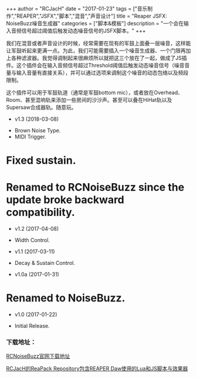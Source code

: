 +++
author = "RCJacH"
date = "2017-01-23"
tags = ["音乐制作","REAPER","JSFX","脚本","混音","声音设计"]
title = "Reaper JSFX: NoiseBuzz噪音生成器"
categories = ["脚本&模板"]
description = "一个会在输入音频信号超过阈值后触发动态噪音信号的JSFX脚本。"
+++

我们在混音或者声音设计的时候，经常需要在现有的军鼓上面叠一层噪音，这样能让军鼓听起来更满一点。为此，我们可能需要插入一个噪音生成器、一个门限再加上各种滤波器。我觉得调制起来很麻烦所以就把这三个放在了一起，做成了JS插件。这个插件会在输入音频信号超过Threshold阈值后触发动态噪音信号（噪音音量与输入音量有直接关系），并可以通过选项来调制这个噪音的动态包络以及频段限制。


这个插件可以用于军鼓轨道（通常是军鼓bottom mic），或者放在Overhead、Room、甚至混响轨来添加一些房间的沙沙声。甚至可以叠在HiHat轨以及Supersaw合成器轨。随意玩。


* v1.3 (2018-03-08)
 + Brown Noise Type.
 + MIDI Trigger.
 # Fixed sustain.
 # Renamed to RCNoiseBuzz since the update broke backward compatibility.
* v1.2 (2017-04-08)
 + Width Control.
* v1.1 (2017-03-11)
 + Decay & Sustain Control.
* v1.0a (2017-01-31)
 # Renamed to NoiseBuzz.
* v1.0 (2017-01-22)
 + Initial Release.


### 下载地址：

[RCNoiseBuzz官网下载地址](https://stash.reaper.fm/33073/RCNoiseBuzz.jsfx)

[RCJacH的ReaPack Repository包含REAPER Daw使用的Lua和JS脚本与效果器](https://github.com/RCJacH/ReaScripts/raw/master/index.xml)